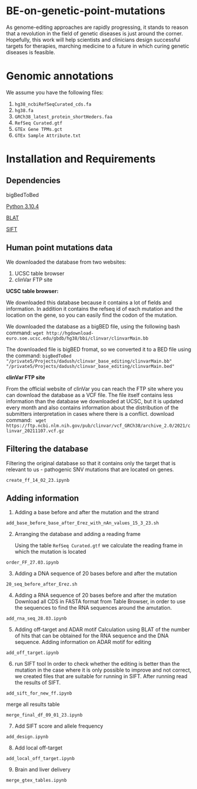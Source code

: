 # BE-on-genetic-point-mutations
As genome-editing approaches are rapidly progressing, it stands to reason that a revolution in the field of genetic diseases is just around the corner. Hopefully, this work will help scientists and clinicians design successful targets for therapies, marching medicine to a future in which curing genetic diseases is feasible.  

# Genomic annotations
We assume you have the following files:
1. ```hg38_ncbiRefSeqCurated_cds.fa```
2. ```hg38.fa```
3. ```GRCh38_latest_protein_shortHeders.faa```
4. ```RefSeq Curated.gtf```
5. ```GTEx Gene TPMs.gct```
6. ```GTEx Sample Attribute.txt```

# Installation and Requirements
## Dependencies
bigBedToBed

[Python 3.10.4](https://www.python.org/downloads/release/python-3104/)

[BLAT](https://genome.ucsc.edu/cgi-bin/hgBlat)

[SIFT](https://sift.bii.a-star.edu.sg/index.html)


## Human point mutations data
We downloaded the database from two websites:
1. UCSC table browser
2. clinVar FTP site

**UCSC table browser:**

We downloaded this database because it contains a lot of fields and information. In addition it contains the refseq id of each mutation and the location on the gene, so you can easily find the codon of the mutation.

We downloaded the database as a bigBED file, using the following bash command:
```wget http://hgdownload-euro.soe.ucsc.edu/gbdb/hg38/bbi/clinvar/clinvarMain.bb```

The downloaded file is bigBED fromat, so we converted it to a BED file using the command:
```bigBedToBed "/private5/Projects/dadush/clinvar_base_editing/clinvarMain.bb" "/private5/Projects/dadush/clinvar_base_editing/clinvarMain.bed"```

**clinVar FTP site**

From the official website of clinVar you can reach the FTP site where you can download the database as a VCF file. The file itself contains less information than the database we downloaded at UCSC, but it is updated every month and also contains information about the distribution of the submitters interpretation in cases where there is a conflict.
download command:
``` wget https://ftp.ncbi.nlm.nih.gov/pub/clinvar/vcf_GRCh38/archive_2.0/2021/clinvar_20211107.vcf.gz```

## Filtering the database

Filtering the original database so that it contains only the target that is relevant to us - pathogenic SNV mutations that are located on genes.

```create_ff_14_02_23.ipynb```

## Adding information

1. Adding a base before and after the mutation and the strand

  ```add_base_before_base_after_Erez_with_nAn_values_15_3_23.sh```

2. Arranging the database and adding a reading frame

    Using the table ```RefSeq Curated.gtf``` we calculate the reading frame in which the mutation is located
  
  ```order_FF_27.03.ipynb```
  
3. Adding a DNA sequence of 20 bases before and after the mutation
  
  ```20_seq_before_after_Erez.sh```
  
4. Adding a RNA sequence of 20 bases before and after the mutation
  Download all CDS in FASTA format from Table Browser, in order to use the sequences to find the RNA sequences around the amutation.
  
  ```add_rna_seq_28.03.ipynb```
  
5. Adding off-target and ADAR motif
  Calculation using BLAT of the number of hits that can be obtained for the RNA sequence and the DNA sequence.
  Adding information on ADAR motif for editing
  
  ```add_off_target.ipynb```
  
6. run SIFT tool
  In order to check whether the editing is better than the mutation in the case where it is only possible to improve and not correct, we created files that are           suitable for running in SIFT. After running read the results of SIFT.
  
  ```add_sift_for_new_ff.ipynb```
  
  merge all results table
  
  ```merge_final_df_09_01_23.ipynb```
  
  7. Add SIFT score and allele frequency

```add_design.ipynb```
    
  8. Add local off-target
  
```add_local_off_target.ipynb```
    
  9. Brain and liver delivery
  
```merge_gtex_tables.ipynb```
  
    
